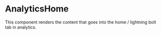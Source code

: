 # AnalyticsHome

This component renders the content that goes into the home / lightning bolt tab in analytics.
